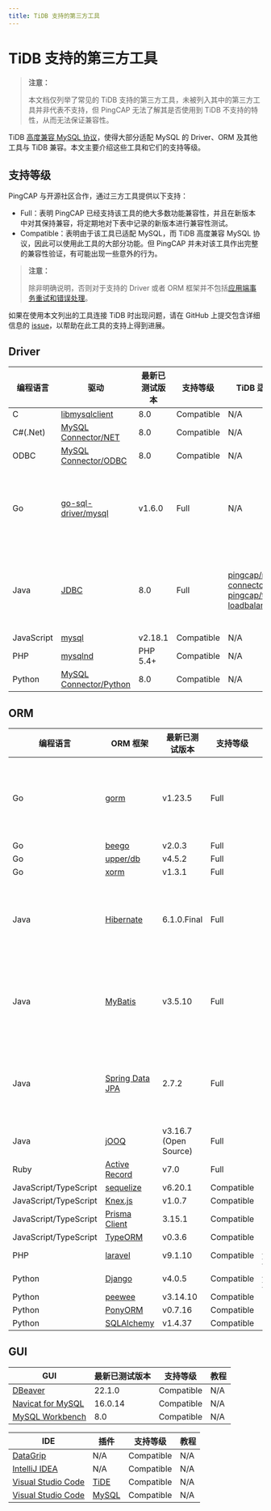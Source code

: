 ```yaml
---
title: TiDB 支持的第三方工具
---
```


# TiDB 支持的第三方工具

> **注意：**
>
> 本文档仅列举了常见的 TiDB 支持的第三方工具，未被列入其中的第三方工具并非代表不支持，但 PingCAP 无法了解其是否使用到 TiDB 不支持的特性，从而无法保证兼容性。

TiDB [高度兼容 MySQL 协议](/mysql-compatibility.md)，使得大部分适配 MySQL 的 Driver、ORM 及其他工具与 TiDB 兼容。本文主要介绍这些工具和它们的支持等级。

## 支持等级

PingCAP 与开源社区合作，通过三方工具提供以下支持：

- Full：表明 PingCAP 已经支持该工具的绝大多数功能兼容性，并且在新版本中对其保持兼容，将定期地对下表中记录的新版本进行兼容性测试。
- Compatible：表明由于该工具已适配 MySQL，而 TiDB 高度兼容 MySQL 协议，因此可以使用此工具的大部分功能。但 PingCAP 并未对该工具作出完整的兼容性验证，有可能出现一些意外的行为。

> **注意：**
>
> 除非明确说明，否则对于支持的 Driver 或者 ORM 框架并不包括[应用端事务重试和错误处理](/develop/dev-guide-transaction-troubleshoot.md#应用端重试和错误处理)。

如果在使用本文列出的工具连接 TiDB 时出现问题，请在 GitHub 上提交包含详细信息的 [issue](https://github.com/pingcap/tidb/issues/new?assignees=&labels=type%2Fquestion&template=general-question.md)，以帮助在此工具的支持上得到进展。

## Driver

| 编程语言 | 驱动 | 最新已测试版本 | 支持等级 | TiDB 适配器 | 教程 |
| - | - | - | - | - | - |
| C | [libmysqlclient](https://dev.mysql.com/doc/c-api/8.0/en/c-api-introduction.html) | 8.0 | Compatible | N/A | N/A |
| C#(.Net) | [MySQL Connector/NET](https://downloads.mysql.com/archives/c-net/) | 8.0 | Compatible | N/A | N/A |
| ODBC | [MySQL Connector/ODBC](https://downloads.mysql.com/archives/c-odbc/) | 8.0 | Compatible | N/A | N/A |
| Go | [go-sql-driver/mysql](https://github.com/go-sql-driver/mysql) | v1.6.0 | Full | N/A | [TiDB 和 Golang 的简单 CRUD 应用程序](/develop/dev-guide-sample-application-golang.md) |
| Java | [JDBC](https://dev.mysql.com/downloads/connector/j/) | 8.0 | Full | [pingcap/mysql-connector-j](/develop/dev-guide-choose-driver-or-orm.md#java-drivers) <br/>[pingcap/tidb-loadbalance](/develop/dev-guide-choose-driver-or-orm.md#tidb-loadbalance) | [TiDB 和 Java 的简单 CRUD 应用程序](/develop/dev-guide-sample-application-java.md) |
| JavaScript | [mysql](https://github.com/mysqljs/mysql) | v2.18.1 | Compatible | N/A | N/A |
| PHP | [mysqlnd](https://dev.mysql.com/downloads/connector/php-mysqlnd/) | PHP 5.4+ | Compatible | N/A | N/A |
| Python | [MySQL Connector/Python](https://downloads.mysql.com/archives/c-python/) | 8.0 | Compatible | N/A | N/A |

## ORM

| 编程语言 | ORM 框架 | 最新已测试版本 | 支持等级 | TiDB 适配器 | 教程 |
| - | - | - | - | - | - |
| Go | [gorm](https://github.com/go-gorm/gorm) | v1.23.5 | Full | N/A | [TiDB 和 Golang 的简单 CRUD 应用程序](/develop/dev-guide-sample-application-golang.md) |
| Go | [beego](https://github.com/beego/beego) | v2.0.3 | Full | N/A | N/A |
| Go | [upper/db](https://github.com/upper/db) | v4.5.2 | Full | N/A | N/A |
| Go | [xorm](https://gitea.com/xorm/xorm) | v1.3.1 | Full | N/A | N/A |
| Java | [Hibernate](https://hibernate.org/orm/) | 6.1.0.Final | Full | N/A | [TiDB 和 Java 的简单 CRUD 应用程序](/develop/dev-guide-sample-application-java.md) |
| Java | [MyBatis](https://mybatis.org/mybatis-3/) | v3.5.10 | Full | N/A | [TiDB 和 Java 的简单 CRUD 应用程序](/develop/dev-guide-sample-application-java.md) |
| Java | [Spring Data JPA](https://spring.io/projects/spring-data-jpa/) | 2.7.2 | Full | N/A | [使用 Spring Boot 构建 TiDB 应用程序](/develop/dev-guide-sample-application-spring-boot.md) |
| Java | [jOOQ](https://github.com/jOOQ/jOOQ) | v3.16.7 (Open Source) | Full | N/A | N/A |
| Ruby | [Active Record](https://guides.rubyonrails.org/active_record_basics.html) | v7.0 | Full | N/A | N/A |
| JavaScript/TypeScript | [sequelize](https://www.npmjs.com/package/sequelize) | v6.20.1 | Compatible | N/A | N/A |
| JavaScript/TypeScript | [Knex.js](https://knexjs.org/) | v1.0.7 | Compatible | N/A | N/A |
| JavaScript/TypeScript | [Prisma Client](https://www.prisma.io/) | 3.15.1 | Compatible | N/A | N/A |
| JavaScript/TypeScript | [TypeORM](https://www.npmjs.com/package/typeorm) | v0.3.6 | Compatible | N/A | N/A |
| PHP | [laravel](https://laravel.com/) | v9.1.10 | Compatible | [laravel-tidb](https://github.com/colopl/laravel-tidb) | N/A |
| Python | [Django](https://pypi.org/project/Django/) | v4.0.5 | Compatible | [django-tidb](https://github.com/pingcap/django-tidb) | N/A |
| Python | [peewee](https://github.com/coleifer/peewee/) | v3.14.10 | Compatible | N/A | N/A |
| Python | [PonyORM](https://ponyorm.org/) | v0.7.16 | Compatible | N/A | N/A |
| Python | [SQLAlchemy](https://www.sqlalchemy.org/) | v1.4.37 | Compatible | N/A | N/A |

## GUI

| GUI | 最新已测试版本 | 支持等级 | 教程 |
| - | - | - | - |
| [DBeaver](https://dbeaver.io/) | 22.1.0 | Compatible | N/A |
| [Navicat for MySQL](https://www.navicat.com/) | 16.0.14 | Compatible | N/A |
| [MySQL Workbench](https://www.mysql.com/products/workbench/) | 8.0 | Compatible | N/A |

| IDE | 插件  | 支持等级 | 教程 |
| - | - | - | - |
| [DataGrip](https://www.jetbrains.com/datagrip/) | N/A | Compatible | N/A |
| [IntelliJ IDEA](https://www.jetbrains.com/idea/) | N/A | Compatible | N/A |
| [Visual Studio Code](https://code.visualstudio.com/) | [TiDE](https://marketplace.visualstudio.com/items?itemName=dragonly.ticode) | Compatible | N/A |
| [Visual Studio Code](https://code.visualstudio.com/) | [MySQL](https://marketplace.visualstudio.com/items?itemName=formulahendry.vscode-mysql) | Compatible | N/A |